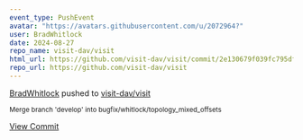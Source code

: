 ```yaml
---
event_type: PushEvent
avatar: "https://avatars.githubusercontent.com/u/2072964?"
user: BradWhitlock
date: 2024-08-27
repo_name: visit-dav/visit
html_url: https://github.com/visit-dav/visit/commit/2e130679f039fc795df0a9960ba9006a96b406d1
repo_url: https://github.com/visit-dav/visit
---
```


<a href='https://github.com/BradWhitlock' target='_blank'>BradWhitlock</a> pushed to <a href='https://github.com/visit-dav/visit' target='_blank'>visit-dav/visit</a>

<small>Merge branch 'develop' into bugfix/whitlock/topology_mixed_offsets</small>

<a href='https://github.com/visit-dav/visit/commit/2e130679f039fc795df0a9960ba9006a96b406d1' target='_blank'>View Commit</a>